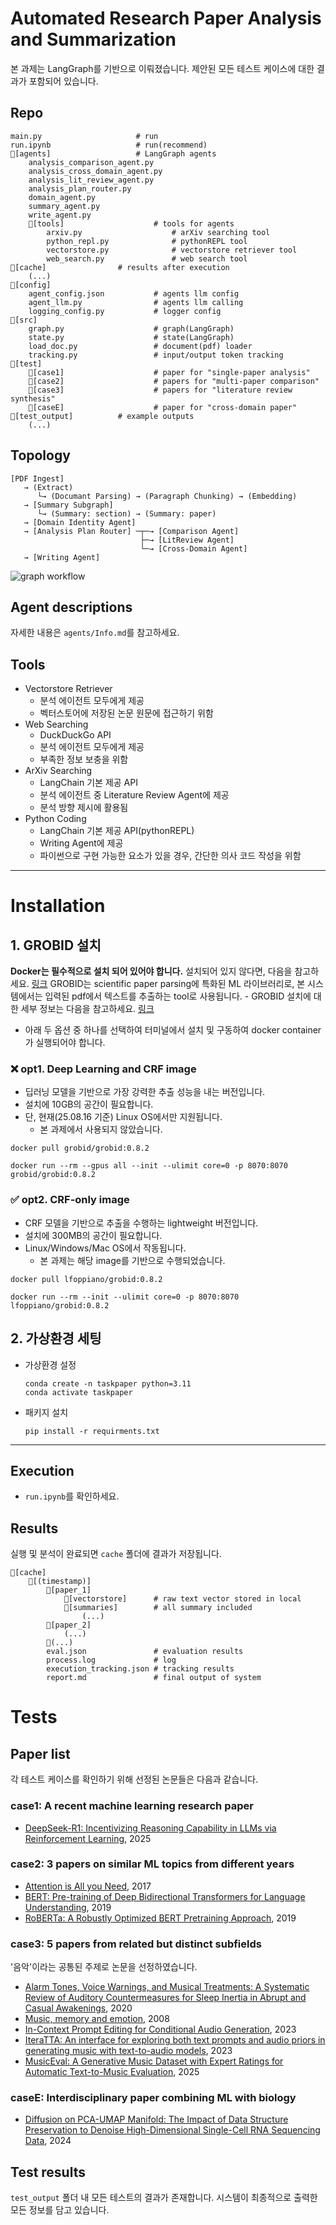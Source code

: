 # Automated Research Paper Analysis and Summarization

본 과제는 LangGraph를 기반으로 이뤄졌습니다.
제안된 모든 테스트 케이스에 대한 결과가 포함되어 있습니다.

## Repo

```
main.py     				# run
run.ipynb   				# run(recommend)
📂[agents]					# LangGraph agents
	analysis_comparison_agent.py
	analysis_cross_domain_agent.py
	analysis_lit_review_agent.py
	analysis_plan_router.py
	domain_agent.py
	summary_agent.py
	write_agent.py
	📂[tools] 					# tools for agents
		arxiv.py      				# arXiv searching tool
		python_repl.py  			# pythonREPL tool
		vectorstore.py  			# vectorstore retriever tool
		web_search.py   			# web search tool
📂[cache]   				# results after execution
	(...)
📂[config]
	agent_config.json   		# agents llm config
	agent_llm.py 				# agents llm calling
	logging_config.py   		# logger config
📂[src]
	graph.py      				# graph(LangGraph)
	state.py      				# state(LangGraph)
	load_doc.py   				# document(pdf) loader
	tracking.py   				# input/output token tracking
📂[test]       	  
	📂[case1]     				# paper for "single-paper analysis"
	📂[case2]     				# papers for "multi-paper comparison"
	📂[case3]     				# papers for "literature review synthesis"
	📂[caseE]     				# paper for "cross-domain paper"
📂[test_output] 			# example outputs
	(...)
```

## Topology

```
[PDF Ingest]
   → (Extract)
      └→ (Documant Parsing) → (Paragraph Chunking) → (Embedding)
   → [Summary Subgraph]
	  └→ (Summary: section) → (Summary: paper)
   → [Domain Identity Agent]
   → [Analysis Plan Router] ─┬─→ [Comparison Agent]
                          	 ├─→ [LitReview Agent]
							 └─→ [Cross-Domain Agent]
   → [Writing Agent]
```

![graph workflow](./image/graph.png)

## Agent descriptions

자세한 내용은 `agents/Info.md`를 참고하세요.

## Tools
- Vectorstore Retriever
	- 분석 에이전트 모두에게 제공
  	- 벡터스토어에 저장된 논문 원문에 접근하기 위함
- Web Searching
	- DuckDuckGo API
   	- 분석 에이전트 모두에게 제공
	- 부족한 정보 보충을 위함
- ArXiv Searching
	- LangChain 기본 제공 API
 	- 분석 에이전트 중 Literature Review Agent에 제공
 	- 분석 방향 제시에 활용됨
- Python Coding
	- LangChain 기본 제공 API(pythonREPL)
 	- Writing Agent에 제공
  	- 파이썬으로 구현 가능한 요소가 있을 경우, 간단한 의사 코드 작성을 위함
---

# Installation

## 1. GROBID 설치

**Docker는 필수적으로 설치 되어 있어야 합니다.** 설치되어 있지 않다면, 다음을 참고하세요. [링크](https://docs.docker.com/get-started/docker-overview/)
GROBID는 scientific paper parsing에 특화된 ML 라이브러리로, 본 시스템에서는 입력된 pdf에서 텍스트를 추출하는 tool로 사용됩니다.
    - GROBID 설치에 대한 세부 정보는 다음을 참고하세요. [링크](https://grobid.readthedocs.io/en/latest/Grobid-docker/)
- 아래 두 옵션 중 하나를 선택하여 터미널에서 설치 및 구동하여 docker container가 실행되어야 합니다.

### ❌ opt1. **Deep Learning and CRF image**

- 딥러닝 모델을 기반으로 가장 강력한 추출 성능을 내는 버전입니다.
- 설치에 10GB의 공간이 필요합니다.
- 단, 현재(25.08.16 기준) Linux OS에서만 지원됩니다.
    - 본 과제에서 사용되지 않았습니다.

```
docker pull grobid/grobid:0.8.2
```

```
docker run --rm --gpus all --init --ulimit core=0 -p 8070:8070 grobid/grobid:0.8.2
```

### ✅ opt2. **CRF-only image**

- CRF 모델을 기반으로 추출을 수행하는 lightweight 버전입니다.
- 설치에 300MB의 공간이 필요합니다.
- Linux/Windows/Mac OS에서 작동됩니다.
    - 본 과제는 해당 image를 기반으로 수행되었습니다.

```
docker pull lfoppiano/grobid:0.8.2
```

```
docker run --rm --init --ulimit core=0 -p 8070:8070 lfoppiano/grobid:0.8.2
```

## 2. 가상환경 세팅

- 가상환경 설정
    
    ```
    conda create -n taskpaper python=3.11 
    conda activate taskpaper
    ```
    
- 패키지 설치
    
    ```
    pip install -r requirments.txt
    ```
    

---

## Execution

- `run.ipynb`를 확인하세요.

## Results

실행 및 분석이 완료되면 `cache` 폴더에 결과가 저장됩니다.
```
📁[cache]
	📁[(timestamp)]
		📁[paper_1]
			📁[vectorstore]		# raw text vector stored in local
			📁[summaries]		# all summary included
				(...)
		📁[paper_2]
			(...)
		📁(...)
		eval.json				# evaluation results
		process.log				# log
		execution_tracking.json # tracking results
		report.md				# final output of system
```
# Tests

## Paper list

각 테스트 케이스를 확인하기 위해 선정된 논문들은 다음과 같습니다.

### case1: A recent machine learning research paper
- [DeepSeek-R1: Incentivizing Reasoning Capability in LLMs via Reinforcement Learning](https://arxiv.org/abs/2501.12948), 2025

### case2: 3 papers on similar ML topics from different years
- [Attention is All you Need](https://proceedings.neurips.cc/paper/2017/hash/3f5ee243547dee91fbd053c1c4a845aa-Abstract.html), 2017
- [BERT: Pre-training of Deep Bidirectional Transformers for Language Understanding](https://aclanthology.org/N19-1423/?utm_campaign=The+Batch&utm_source=hs_email&utm_medium=email&_hsenc=p2ANqtz-_m9bbH_7ECE1h3lZ3D61TYg52rKpifVNjL4fvJ85uqggrXsWDBTB7YooFLJeNXHWqhvOyC), 2019
- [RoBERTa: A Robustly Optimized BERT Pretraining Approach](https://arxiv.org/abs/1907.11692), 2019
  
### case3: 5 papers from related but distinct subfields
'음악'이라는 공통된 주제로 논문을 선정하였습니다.

- [Alarm Tones, Voice Warnings, and Musical Treatments: A Systematic Review of Auditory Countermeasures for Sleep Inertia in Abrupt and Casual Awakenings](https://www.mdpi.com/2624-5175/2/4/31?ref=nightwater.email), 2020
- [Music, memory and emotion](https://link.springer.com/article/10.1186/jbiol82), 2008
- [In-Context Prompt Editing for Conditional Audio Generation](https://arxiv.org/abs/2311.00895), 2023
- [IteraTTA: An interface for exploring both text prompts and audio priors in generating music with text-to-audio models](https://arxiv.org/abs/2307.13005), 2023
- [MusicEval: A Generative Music Dataset with Expert Ratings for Automatic Text-to-Music Evaluation](https://ieeexplore.ieee.org/abstract/document/10890307?casa_token=mrdNmZeDQw8AAAAA:UGSNihuCNj9VcuPwp0YYuynz86jnQHpglNc2mAzZJciiy7DQyxkxMJFeiarecN-B0ZGoH7vyFw), 2025
  
### caseE: Interdisciplinary paper combining ML with biology
- [Diffusion on PCA-UMAP Manifold: The Impact of Data Structure Preservation to Denoise High-Dimensional Single-Cell RNA Sequencing Data]([https://www.nature.com/articles/s41577-023-00835-3](https://www.mdpi.com/2079-7737/13/7/512)), 2024

## Test results

`test_output` 폴더 내 모든 테스트의 결과가 존재합니다.
시스템이 최종적으로 출력한 모든 정보를 담고 있습니다.
